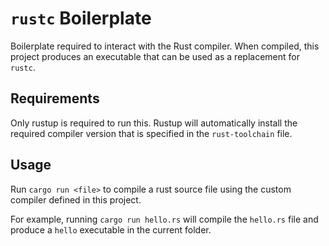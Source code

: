 # `rustc` Boilerplate

Boilerplate required to interact with the Rust compiler. When compiled, this
project produces an executable that can be used as a replacement for `rustc`.

## Requirements

Only rustup is required to run this. Rustup will automatically install the
required compiler version that is specified in the `rust-toolchain` file.

## Usage

Run `cargo run <file>` to compile a rust source file using the custom compiler
defined in this project.

For example, running `cargo run hello.rs` will compile the `hello.rs` file and
produce a `hello` executable in the current folder.

